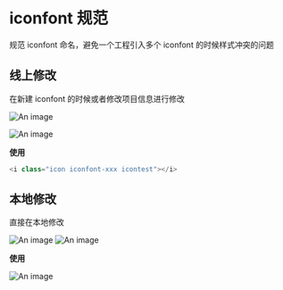 # iconfont 规范

规范 iconfont 命名，避免一个工程引入多个 iconfont 的时候样式冲突的问题

## 线上修改

在新建 iconfont 的时候或者修改项目信息进行修改

![An image](/vuepressblog/iconImg/setting.png)

![An image](/vuepressblog/iconImg/setting1.jpg)

**使用**

```js
<i class="icon iconfont-xxx icontest"></i>
```

## 本地修改

直接在本地修改

![An image](/vuepressblog/iconImg/local.png)
![An image](/vuepressblog/iconImg/local2.png)

**使用**

![An image](/vuepressblog/iconImg/local1.png)
